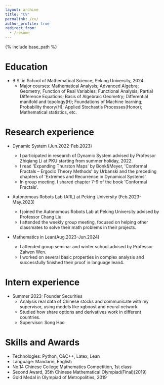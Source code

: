 ```yaml
---
layout: archive
title: "CV"
permalink: /cv/
author_profile: true
redirect_from:
  - /resume
---
```


{% include base_path %}

Education
======
* B.S. in School of Mathematical Science, Peking University, 2024
  * Major courses: Mathematical Analysis; Advanced Algebra; Geometry; Function of Real Variables; Functional Analysis; Partial Difference Equations; Basis of Algebraic Geometry; Differential manifold and topology(H); Foundations of Machine learning; Probability theory(H); Applied Stochastis Processes(Honor); Mathematical statistics, etc.

Research experience
======
* Dynamic System (Jun.2022-Feb.2023)
  * I participated in research of Dynamic System advised by Professor Zhiqiang Li at PKU starting from summer holiday, 2022. 
  * I read 'Expanding Thurston Maps' by Bonk&Meyer, 'Conformal Fractals – Ergodic Theory Methods' by Urbanski and the preceding chapters of 'Extremes and Recurrence in Dynamical Systems'.
  * In group meeting, I shared chapter 7-9 of the book 'Conformal Fractals'.

* Autonomous Robots Lab (ARL) at Peking University (Feb.2023-May.2023)
  * I joined the Autonomous Robots Lab at Peking University advised by Professor Chang Liu. 
  * I attended the weekly group meeting, focused on helping other classmates to solve their math problems in their projects. 

* Mathematics in Lean(Aug.2023-Jun.2024)
  * I attended group seminar and winter school advised by Professor Zaiwen Wen.
  * I worked on several basic properties in complex analysis and successfully finished their proof in language lean4.

Intern experience
======
* Summer 2023: Founder Securities
  * Analysis real data of Chinese stocks and communicate with my supervisor, using models like xgboost and neural network.
  * Studied how share options and derivatives work in different countries.
  * Supervisor: Song Hao
  
Skills and Awards
======
* Technologies: Python, C&C++, Latex, Lean
* Language: Mandarin, English
* No.14 Chinese College Mathematics Competition, 1st class
* Second Award, 35th Chinese Mathematical Olympiad(Final)(2019)
* Gold Medal in Olympiad of Metropolities, 2019

<!-- Publications
======
  <ul>{% for post in site.publications reversed %}
    {% include archive-single-cv.html %}
  {% endfor %}</ul> -->
  
